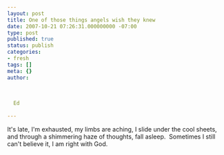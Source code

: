 ```yaml
---
layout: post
title: One of those things angels wish they knew
date: 2007-10-21 07:26:31.000000000 -07:00
type: post
published: true
status: publish
categories:
- fresh
tags: []
meta: {}
author:
  
  
  
  Ed
  
---
```

<p>It's late, I'm exhausted, my limbs are aching, I slide under the cool sheets, and through a shimmering haze of thoughts, fall asleep.  Sometimes I still can't believe it, I am right with God.</p>

